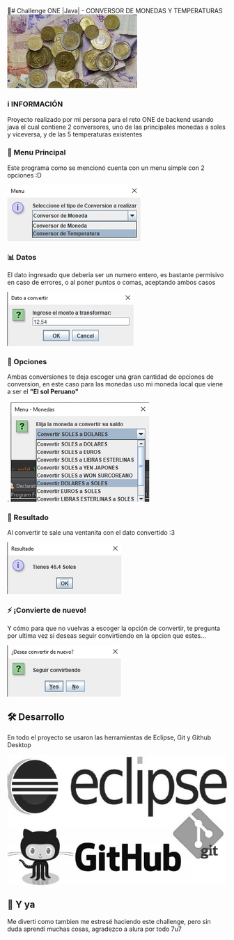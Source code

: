 <!--Título e imagen de portada;
Insignias;
Índice;
Descripción del Proyecto;
Estado del proyecto;
Demostración de funciones y aplicaciones;
Acceso al Proyecto;
Tecnologías utilizadas;
Personas Contribuyentes;
Personas Desarrolladoras del Proyecto;
Licencia.-->
🌟# Challenge ONE |Java| - CONVERSOR DE MONEDAS Y TEMPERATURAS
<img src="/.Others/Monedas.jpg">
<h3>ℹ INFORMACIÓN</h3>
<p>Proyecto realizado por mi persona para el reto ONE de backend usando java el cual contiene 2 conversores, uno de las principales monedas a soles y viceversa, y de las 5 temperaturas existentes</p>
<h3>📔 Menu Principal</h3>
<p>Este programa como se mencionó cuenta con un menu simple con 2 opciones :D</p>
<img src="/.Others/Menu.png">
<h3>📊 Datos</h3>
<p>El dato ingresado que deberia ser un numero entero, es bastante permisivo en caso de errores, o al poner puntos o comas, aceptando ambos casos</p>
<img src="/.Others/Lectura.png">
<h3>🍡 Opciones</h3>
<p>Ambas conversiones te deja escoger una gran cantidad de opciones de conversion, en este caso para las monedas uso mi moneda local que viene a ser el <b>"El sol Peruano"</b><br></br>.
<img src="/.Others/Opciones.png">
<h3>🏁 Resultado</h3>
<p>Al convertir te sale una ventanita con el dato convertido :3</p>
<img src="/.Others/Resultado.png">
<h3>⚡ ¡Convierte de nuevo!</h3>
<p>Y cómo para que no vuelvas a escoger la opción de convertir, te pregunta por ultima vez si deseas seguir convirtiendo en la opcion que estes...</p>
<img src="/.Others/Reutilizacion.png">
<h2>🛠 Desarrollo</h2>
<p>En todo el proyecto se usaron las herramientas de Eclipse, Git y Github Desktop</p>
<img src="/.Others/Herramientas.jpg">
<h2>🍙 Y ya</h2>
<p>Me diverti como tambien me estresé haciendo este challenge, pero sin duda aprendi muchas cosas, agradezco a alura por todo 7u7</p>

